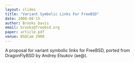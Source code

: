 ```yaml
---
layout: slides
title: "Variant Symbolic Links For FreeBSD"
date: 2008-08-15
author: Brooks Davis
email: brooks@freebsd.org
paper: article.pdf
venue: BSDCam 2008
---
```

A proposal for variant symbolic links for FreeBSD, ported from
DragonFlyBSD by Andrey Elsukov (ae@).
